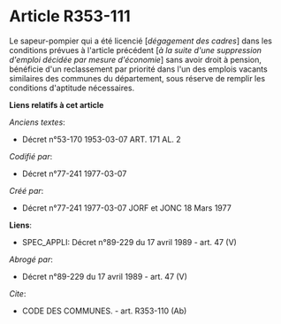 # Article R353-111

Le sapeur-pompier qui a été licencié [*dégagement des cadres*] dans les conditions prévues à l'article précédent [*à la suite
d'une suppression d'emploi décidée par mesure d'économie*] sans avoir droit à pension, bénéficie d'un reclassement par
priorité dans l'un des emplois vacants similaires des communes du département, sous réserve de remplir les conditions
d'aptitude nécessaires.

**Liens relatifs à cet article**

_Anciens textes_:

  - Décret n°53-170 1953-03-07 ART. 171 AL. 2

_Codifié par_:

  - Décret n°77-241 1977-03-07

_Créé par_:

  - Décret n°77-241 1977-03-07 JORF et JONC 18 Mars 1977

**Liens**:

  - SPEC_APPLI: Décret n°89-229 du 17 avril 1989 - art. 47 (V)

_Abrogé par_:

  - Décret n°89-229 du 17 avril 1989 - art. 47 (V)

_Cite_:

  - CODE DES COMMUNES. - art. R353-110 (Ab)
